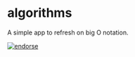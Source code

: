 algorithms
==========

A simple app to refresh on big O notation.

[![endorse](https://api.coderwall.com/piperchester/endorsecount.png)](https://coderwall.com/piperchester)
